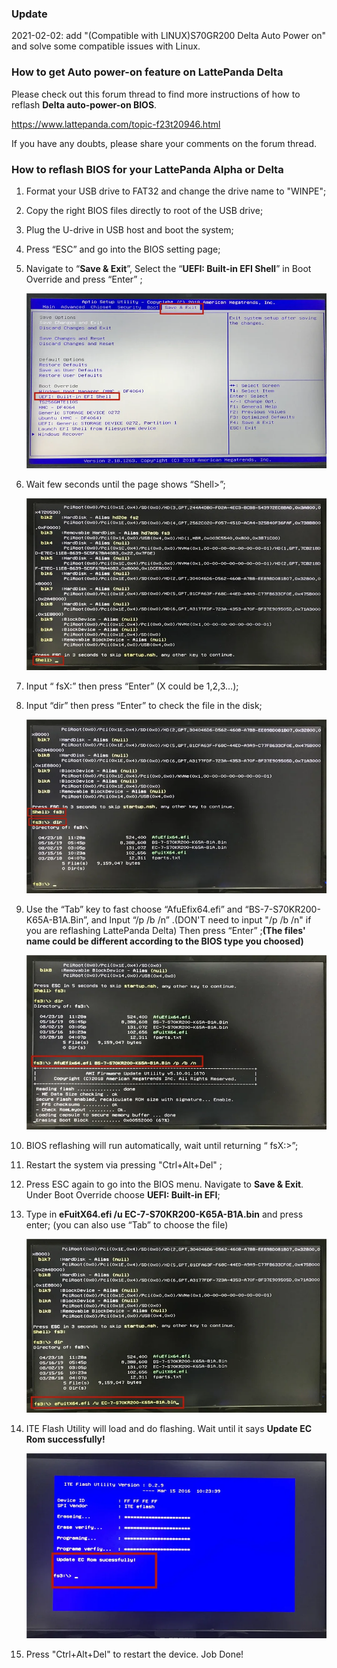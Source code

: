### Update

2021-02-02: add "(Compatible with LINUX)S70GR200 Delta Auto Power on" and solve some compatible issues with Linux.

### How to get Auto power-on feature on LattePanda Delta

Please check out this forum thread to find more instructions of how to reflash **Delta auto-power-on BIOS**.

https://www.lattepanda.com/topic-f23t20946.html

If you have any doubts, please share your comments on the forum thread.


### How to reflash BIOS for your LattePanda Alpha or Delta

1. Format your USB drive to FAT32 and change the drive name to "WINPE";

2. Copy the right BIOS files directly to root of the USB drive;

3. Plug the U-drive in USB host and boot the system;

4. Press “ESC” and go into the BIOS setting page;

5. Navigate to “**Save & Exit**”, Select the “**UEFI: Built-in EFI Shell**” in Boot Override and press “Enter” ;

   ![](https://github.com/LattePandaTeam/Docs/blob/main/docs/assets/images/Alpha_BIOS_Tutorial/Alpha-BIOS-reflash01.webp)

   

6. Wait few seconds until the page shows “Shell>”;

   ![](https://github.com/LattePandaTeam/Docs/blob/main/docs/assets/images/Alpha_BIOS_Tutorial/Alpha-BIOS-reflash02.webp)

   

7. Input “ fsX:” then press “Enter” (X could be 1,2,3…);

8. Input “dir” then press “Enter” to check the file in the disk;

   ![](https://github.com/LattePandaTeam/Docs/blob/main/docs/assets/images/Alpha_BIOS_Tutorial/Alpha-BIOS-reflash03.webp)

   

9. Use the “Tab” key to fast choose “AfuEfix64.efi” and “BS-7-S70KR200-K65A-B1A.Bin”, and Input “/p /b /n” .(DON'T need to input "/p /b /n" if you are reflashing LattePanda Delta) Then press “Enter” ;**(The files' name could be different according to the BIOS type you choosed)**

   ![](https://github.com/LattePandaTeam/Docs/blob/main/docs/assets/images/Alpha_BIOS_Tutorial/Alpha-BIOS-reflash04.webp)

   

10. BIOS reflashing will run automatically, wait until returning “ fsX:>”;

11. Restart the system via pressing "Ctrl+Alt+Del" ;

12. Press ESC again to go into the BIOS menu. Navigate to **Save & Exit**. Under Boot Override choose **UEFI: Built-in EFI**;

13. Type in **eFuitX64.efi /u EC-7-S70KR200-K65A-B1A.bin** and press enter; (you can also use “Tab” to choose the file)

    ![](https://github.com/LattePandaTeam/Docs/blob/main/docs/assets/images/Alpha_BIOS_Tutorial/Alpha-BIOS-reflash05.webp)

    

14. ITE Flash Utility will load and do flashing. Wait until it says **Update EC Rom successfully!**

    ![](https://github.com/LattePandaTeam/Docs/blob/main/docs/assets/images/Alpha_BIOS_Tutorial/Alpha-BIOS-reflash06.webp)

    

15. Press "Ctrl+Alt+Del" to restart the device. Job Done!
